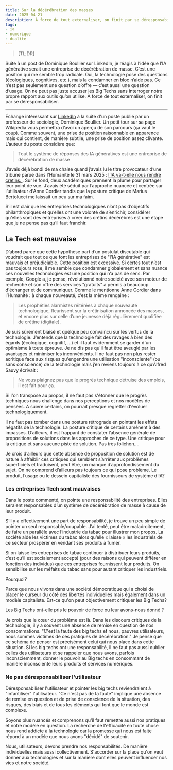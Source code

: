 ```yaml
---
title: Sur la décérébration des masses
date: 2025-04-21  
description: À force de tout externaliser, on finit par se déresponsabiliser.
tags: 
- ia
- numerique
- dualite
---
```


> [TL;DR]

Suite à un post de Dominique Boullier sur LinkedIn, je réagis à l’idée que l’IA générative serait une entreprise de décérébration de masse. C’est une position qui me semble trop radicale. Oui, la technologie pose des questions (écologiques, cognitives, etc.), mais la condamner en bloc n’aide pas. Ce n’est pas seulement une question d’offre — c’est aussi une question d’usage. On ne peut pas juste accuser les Big Techs sans interroger notre propre rapport aux outils qu’on utilise. À force de tout externaliser, on finit par se déresponsabiliser.

---

Échange intéressant sur [LinkedIn](https://www.linkedin.com/posts/dominique-boullier-05b90815_introducing-claude-for-education-activity-7317923952008347651-eQgN?utm_medium=ios_app&rcm=ACoAAB2e4NABnCG8gF81YstpRVm2CiVrM1_QXF4&utm_source=social_share_send&utm_campaign=copy_link) à la suite d'un poste publié par un professeur de sociologie, Dominique Boullier. Un petit tour sur sa page Wikipedia vous permettra d’avoi un aperçu de son parcours (ça vaut le coup). Comme souvent, une prise de position raisonnable en apparence mais qui contient, de manière subtile, une prise de position assez clivante. L’auteur du poste considère que: 

>Tout le système de réponses des IA génératives est une entreprise de décérébration de masse 

J’avais déjà bondi de ma chaise quand j’avais lu le titre provocateur d’une tribune parue dans l’Humanité le 31 mars 2025 : [l’IA va-t-elle nous rendre cretins. ](https://www.humanite.fr/en-debat/citoyennete/lia-va-t-elle-nous-rendre-cretins). Sur le fond, deux académiques prennent la plume pour partager leur point de vue. J’avais été séduit par l’approche nuancée et centrée sur l’utilisateur d'Anne Cordier tandis que la posture critique de Marius Bertolucci me laissait un peu sur ma faim. 

S’il est clair que les entreprises technologiques n’ont pas d’objectifs philanthropiques et qu’elles ont une volonté de s’enrichir, considérer qu’elles sont des entreprises à créer des crétins décérébrés est une étape que je ne pense pas qu’il faut franchir. 

## La Tech est mauvaise

D’abord parce que cette hypothèse part d’un postulat discutable qui voudrait que tout ce que font les entreprises de "l’IA générative" est mauvais et préjudiciable. Cette position est excessive. Si certes tout n’est pas toujours rose, il me semble que condamner globalement et sans nuance ces nouvelles technologies est une position qui n’a pas de sens. Par exemple, Google a, je pense, révolutionné notre société avec son moteur de recherche et son offre des services "gratuits" a permis a beaucoup d'échanger et de communiquer.  Comme le mentionne Anne Cordier dans l’Humanité : à chaque nouveauté, c’est la même rengaine : 

> Les prophéties alarmistes réitérées à chaque nouveauté technologique, fleurissent sur la crétinisation annoncée des masses, et encore plus sur celle d’une jeunesse déjà régulièrement qualifiée de crétine (digitale).

Je suis sûrement biaisé et quelque peu convaincu sur les vertus de la technologie. J’entends que la technologie fait des ravages à bien des égards (écologique, cognitif, …) et il faut évidemment se garder d'un optimisme à toute épreuve. Je ne dis pas qu'il faut être aveuglé par les avantages et minimiser les inconvénients. Il ne faut pas non plus rester acritique face aux risques qu'engendre une utilisation "inconsciente" (ou sans conscience) de la technologie mais j’en reviens toujours à ce qu’Alfred Sauvy écrivait : 

> Ne vous plaignez pas que le progrès technique détruise des emplois, il est fait pour ça.

Si l'on transpose au propos, il ne faut pas s'étonner que le progrès techniques nous challenge dans nos perceptions et nos modèles de pensées. A suivre certains, on pourrait presque regretter d'évoluer technologiquement. 

Il ne faut pas tomber dans une posture rétrograde en pointant les effets négatifs de la technologie. La posture critique de certains amènent à des impasses. D’ailleurs, il est frappant de constater l’absence générale de propositions de solutions dans les approches de ce type. Une critique pour la critique et sans aucune piste de solution. Pas très folichon....

Je crois d’ailleurs que cette absence de proposition de solution est de nature à affaiblir ces critiques qui semblent s’arrêter aux problèmes superficiels et traduisent, peut être, un manque d’approfondissement du sujet. On ne comprend d’ailleurs pas toujours ce qui pose problème. Le produit, l’usage ou le dessein capitaliste des fournisseurs de système d’IA? 

### Les entreprises Tech sont mauvaises

Dans le poste commenté, on pointe une responsabilité des entreprises. Elles seraient responsables d’un système de décérébration de masse à cause de leur produit. 

S’il y a effectivement une part de responsabilité, je trouve un peu simple de pointer un seul responsable/coupable. J’ai tenté, peut être maladroitement, de faire un parallèle avec l’industrie du tabac pour illustrer mon propos.  La société aide les victimes du tabac alors qu’elle « laisse » les industriels de ce secteur prospérer en vendant ses produits à fumer. 

Si on laisse les entreprises de tabac continuer à distribuer leurs produits, c’est qu’il est socialement accepté (pour des raisons qui peuvent différer en fonction des individus) que ces entreprises fournissent leur produits. On sensibilise sur les méfaits du tabac sans pour autant critiquer les industriels.

Pourquoi? 

Parce que nous vivons dans une société démocratique qui a choisi de placer le curseur du côté des libertés individuelles mais également dans un modèle capitaliste. Est-ce qu'on peut objectivement critiquer les Big Techs? 

Les Big Techs ont-elle pris le pouvoir de force ou leur avons-nous donné ? 

Je crois que le cœur du problème est là. Dans les discours critiques de la technologie, il y a souvent une absence de remise en question de nos consommations. "C'est la faute des big techs et nous, pauvres utilisateurs, nous sommes victimes de ces pratiques de décérébration." Je pense que ce schéma de penser est précisément celui qui nous place dans cette situation. Si les big techs ont une responsabilité, il ne faut pas aussi oublier celles des utilisateurs et se rappeler que nous avons, parfois inconsciemment, donner le pouvoir au Big techs en consommant de manière inconsciente leurs produits et services numériques. 

### Ne pas déresponsabiliser l'utilisateur

Déresponsabiliser l'utilisateur et pointer les big techs reviendraient à "infantiliser" l'utilisateur. "Ce n'est pas de ta faute" implique une absence de remise en question et de prise de conscience de la situation, des risques, des biais et de tous les éléments qui font que le monde est complexe. 

Soyons plus nuancés et comprenons qu'il faut remettre aussi nos pratiques et notre modèle en question. La recherche de l'efficacité en toute chose nous rend addicte à la technologie car la promesse qui nous est faite répond à un modèle que nous avons "décidé" de soutenir. 

Nous, utilisateurs, devons prendre nos responsabilités. De manière individuelles mais aussi collectivement. S'accorder sur la place qu'on veut donner aux technologies et sur la manière dont elles peuvent influencer nos vies et notre société. 

